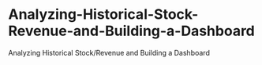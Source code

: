 # Analyzing-Historical-Stock-Revenue-and-Building-a-Dashboard
Analyzing Historical Stock/Revenue and Building a Dashboard
